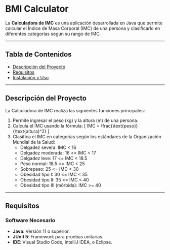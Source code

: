 # BMI Calculator

La **Calculadora de IMC** es una aplicación desarrollada en Java que permite calcular el Índice de Masa Corporal (IMC) de una persona y clasificarlo en diferentes categorías según su rango de IMC.

---

## **Tabla de Contenidos**
- [Descripción del Proyecto](#descripción-del-proyecto)
- [Requisitos](#requisitos)
- [Instalación y Uso](#instalación-y-uso)


---

## **Descripción del Proyecto**
La Calculadora de IMC realiza las siguientes funciones principales:
1. Permite ingresar el peso (kg) y la altura (m) de una persona.
2. Calcula el IMC usando la fórmula:
   \[
   IMC = \frac{\text{peso}}{\text{altura}^2}
   \]
3. Clasifica el IMC en categorías según los estándares de la Organización Mundial de la Salud:
   - Delgadez severa: IMC < 16
   - Delgadez moderada: 16 <= IMC < 17
   - Delgadez leve: 17 <= IMC < 18.5
   - Peso normal: 18.5 <= IMC < 25
   - Sobrepeso: 25 <= IMC < 30
   - Obesidad tipo I: 30 <= IMC < 35
   - Obesidad tipo II: 35 <= IMC < 40
   - Obesidad tipo III (mórbida): IMC >= 40

---

## **Requisitos**
### **Software Necesario**
- **Java**: Versión 11 o superior.
- **JUnit 5**: Framework para pruebas unitarias.
- **IDE**: Visual Studio Code, IntelliJ IDEA, o Eclipse.
